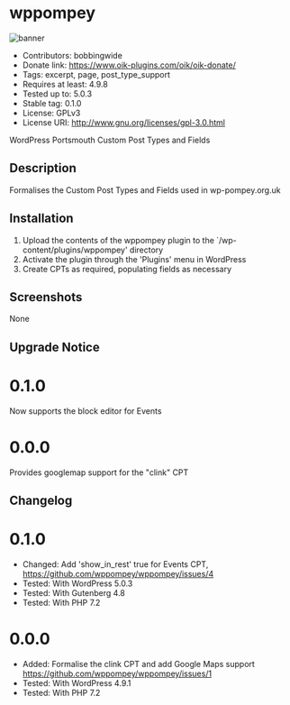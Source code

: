 # wppompey 
![banner](https://raw.githubusercontent.com/bobbingwide/wppompey/master/assets/wppompey-banner-772x250.jpg)
* Contributors: bobbingwide
* Donate link: https://www.oik-plugins.com/oik/oik-donate/
* Tags: excerpt, page, post_type_support
* Requires at least: 4.9.8
* Tested up to: 5.0.3
* Stable tag: 0.1.0
* License: GPLv3
* License URI: http://www.gnu.org/licenses/gpl-3.0.html

WordPress Portsmouth Custom Post Types and Fields

## Description 
Formalises the Custom Post Types and Fields used in wp-pompey.org.uk



## Installation 
1. Upload the contents of the wppompey plugin to the `/wp-content/plugins/wppompey' directory
1. Activate the plugin through the 'Plugins' menu in WordPress
1. Create CPTs as required, populating fields as necessary


## Screenshots 
None

## Upgrade Notice 
# 0.1.0 
Now supports the block editor for Events

# 0.0.0 
Provides googlemap support for the "clink" CPT


## Changelog 
# 0.1.0 
* Changed: Add 'show_in_rest' true for Events CPT, https://github.com/wppompey/wppompey/issues/4
* Tested: With WordPress 5.0.3
* Tested: With Gutenberg 4.8
* Tested: With PHP 7.2

# 0.0.0 
* Added: Formalise the clink CPT and add Google Maps support https://github.com/wppompey/wppompey/issues/1
* Tested: With WordPress 4.9.1
* Tested: With PHP 7.2


